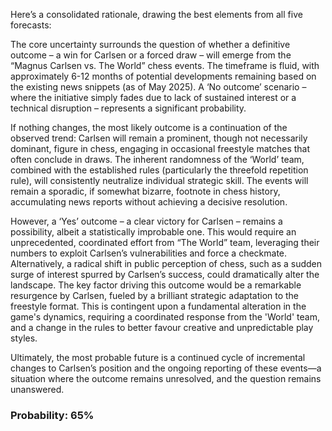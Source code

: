 Here’s a consolidated rationale, drawing the best elements from all five forecasts:

The core uncertainty surrounds the question of whether a definitive outcome – a win for Carlsen or a forced draw – will emerge from the “Magnus Carlsen vs. The World” chess events. The timeframe is fluid, with approximately 6-12 months of potential developments remaining based on the existing news snippets (as of May 2025).  A ‘No outcome’ scenario – where the initiative simply fades due to lack of sustained interest or a technical disruption – represents a significant probability.  

If nothing changes, the most likely outcome is a continuation of the observed trend: Carlsen will remain a prominent, though not necessarily dominant, figure in chess, engaging in occasional freestyle matches that often conclude in draws.  The inherent randomness of the ‘World’ team, combined with the established rules (particularly the threefold repetition rule), will consistently neutralize individual strategic skill.  The events will remain a sporadic, if somewhat bizarre, footnote in chess history, accumulating news reports without achieving a decisive resolution.

However, a ‘Yes’ outcome – a clear victory for Carlsen – remains a possibility, albeit a statistically improbable one. This would require an unprecedented, coordinated effort from “The World” team, leveraging their numbers to exploit Carlsen’s vulnerabilities and force a checkmate. Alternatively, a radical shift in public perception of chess, such as a sudden surge of interest spurred by Carlsen’s success, could dramatically alter the landscape. The key factor driving this outcome would be a remarkable resurgence by Carlsen, fueled by a brilliant strategic adaptation to the freestyle format.  This is contingent upon a fundamental alteration in the game's dynamics, requiring a coordinated response from the 'World' team, and a change in the rules to better favour creative and unpredictable play styles. 

Ultimately, the most probable future is a continued cycle of incremental changes to Carlsen’s position and the ongoing reporting of these events—a situation where the outcome remains unresolved, and the question remains unanswered.

### Probability: 65%